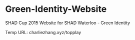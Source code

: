 # Green-Identity-Website
SHAD Cup 2015 Website for SHAD Waterloo - Green Identity

Temp URL: charliezhang.xyz/topplay
